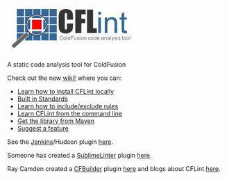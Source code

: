 ![CFLint](/src/main/resources/CFLint-logo.jpg)
======

A static code analysis tool for ColdFusion

Check out the new [wiki!](https://github.com/cflint/CFLint/wiki) where you can:

  * [Learn how to install CFLint locally](https://github.com/cflint/CFLint/wiki/How-Do-I-Install-This-Tool%3F)
  * [Built in Standards](https://github.com/cflint/CFLint/wiki/Built-In-Coding-Standards)
  * [Learn how to include/exclude rules](https://github.com/cflint/CFLint/wiki/Include-Exlude-Rules-Using-Exteral-XML-File)
  * [Learn CFLint from the command line](https://github.com/cflint/CFLint/wiki/How-Do-I-Use-This-Tool%3F)
  * [Get the library from Maven](https://github.com/cflint/CFLint/wiki/Get-the-library-from-Maven)
  * [Suggest a feature](https://github.com/cflint/CFLint/wiki/How-Do-I-Suggest-Features%3F)


See the [Jenkins](http://jenkins-ci.org/)/Hudson plugin [here](https://github.com/jenkinsci/CFLint-plugin).

Someone has created a [SublimeLinter](http://www.sublimelinter.com) plugin [here](https://github.com/ckaznocha/SublimeLinter-contrib-CFLint).

Ray Camden created a [CFBuilder](http://www.adobe.com/products/coldfusion-builder.html) plugin [here](https://github.com/cfjedimaster/CFLint-Extension) and blogs about CFLint [here](http://www.raymondcamden.com/2014/7/31/Linting-your-ColdFusion-code#more).

